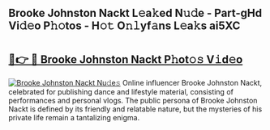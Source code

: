 ## Brooke Johnston Nackt L𝚎a𝚔ed N𝚞𝚍e - Part-gHd Vi𝚍𝚎o P𝚑𝚘tos - H𝚘𝚝 O𝚗𝚕yf𝚊ns L𝚎a𝚔s ai5XC

# <h2><a href="http://kf8d3v.oniu.top/?m=Brooke+Johnston+Nackt">🔗👉 🔴 Brooke Johnston Nackt P𝚑ot𝚘𝚜 V𝚒d𝚎o</a></h2>

[![Brooke Johnston Nackt Nu𝚍e𝚜](https://i.imgur.com/0qMVB7G.gif)](http://kf8d3v.oniu.top/?m=Brooke+Johnston+Nackt)
Online influencer Brooke Johnston Nackt, celebrated for publishing dance and lifestyle material, consisting of performances and personal vlogs. The public persona of Brooke Johnston Nackt is defined by its friendly and relatable nature, but the mysteries of his private life remain a tantalizing enigma.  
